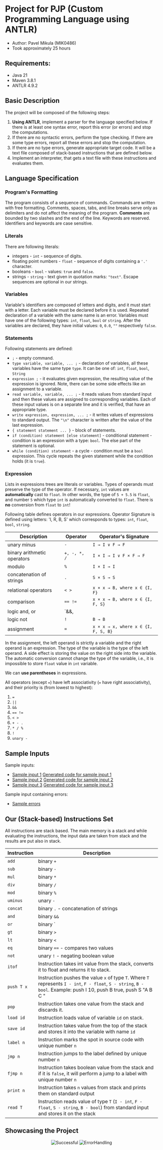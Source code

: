 # Project for PJP (Custom Programming Language using ANTLR)
- Author: Pavel Mikula (MIK0486)
- Took approximately 25 hours

## Requirements:
- Java 21
- Maven 3.8.1
- ANTLR 4.9.2

## Basic Description
The project will be composed of the following steps:
1. **Using ANTLR**, implement a parser for the language specified below. If there is at least one syntax error, report this error (or errors) and stop the computations.
2. If there are no syntactic errors, perform the type checking. If there are some type errors, report all these errors and stop the computation.
3. If there are no type errors, generate appropriate target code. It will be a text file composed of stack-based instructions that are defined below.
4. Implement an interpreter, that gets a text file with these instructions and evaluates them.

## Language Specification
### Program's Formatting
The program consists of a sequence of commands. Commands are written with free formatting. Comments, spaces, tabs, and line breaks serve only as delimiters and do not affect the meaning of the program. **Comments** are bounded by two slashes and the end of the line. Keywords are reserved. Identifiers and keywords are case sensitive.

### Literals
There are following literals:
- integers - `int` - sequence of digits.
- floating point numbers - `float` - sequence of digits containing a `'.'` character.
- booleans - `bool` - values: `true` and `false`.
- strings - `string`  - text given in quotation marks: `"text"`. Escape sequences are optional in our strings.

### Variables
Variable's identifiers are composed of letters and digits, and it must start with a letter. Each variable must be declared before it is used. Repeated declaration of a variable with the same name is an error. Variables must have one of the following types: `int`, `float`, `bool` or `string`. After the variables are declared, they have initial values: `0`, `0.0`, `""` respectively `false`.

### Statements
Following statements are defined:
- `;` - empty command.
- `type variable, variable, ... ;` - declaration of variables, all these variables have the same type `type`. It can be one of: `int`, `float`, `bool`, `String`
- `expression ;` - it evaluates given expression, the resulting value of the expression is ignored. Note, there can be some side effects like an assignment to a variable.
- `read variable, variable, ... ;` - it reads values from standard input and then these values are assigned to corresponding variables. Each of these input values is on a separate line and it is verified, that have an appropriate type.
- `write expression, expression, ... ;` - it writes values of expressions to standard output. The `"\n"` character is written after the value of the last expression.
- `{ statement statement ... }` - block of statements.
- `if (condition) statement [else statement]` - conditional statement - condition is an expression with a type: `bool`. The else part of the statement is optional.
- `while (condition) statement` - a cycle - condition must be a `bool` expression. This cycle repeats the given statement while the condition holds (it is `true`).

### Expression
Lists in expressions trees are literals or variables. Types of operands must preserve the type of the operator. If necessary, `int` values are **automatically** cast to `float`. In other words, the type of `5 + 5.5` is `float`, and number `5` which type `int` is automatically converted to `float`. There is **no** conversion from `float` to `int`!

Following table defines operators in our expressions. Operator Signature is defined using letters: 'I, R, B, S' which corresponds to types: `int`, `float`, `bool`, `string`.

| Description                   | Operator            | Operator's Signature                                       |
|-------------------------------|---------------------|------------------------------------------------------------|
| unary minus                   | `-`                 | `I → I ∨ F → F`                                             |
| binary arithmetic operators   | `+, -, *, /`        | `I × I → I ∨ F × F → F`                                     |
| modulo                        | `%`                 | `I × I → I`                                                 |
| concatenation of strings      | `.`                 | `S × S → S`                                                 |
| relational operators          | `< >`               | `x × x → B, where x ∈ {I, F}`                               |
| comparison                    | `== !=`             | `x × x → B, where x ∈ {I, F, S}`                            |
| logic and, or                 | `&&, ||`            | `B × B → B`                                                 |
| logic not                     | `!`                 | `B → B`                                                     |
| assignment                    | `=`                 | `x × x → x, where x ∈ {I, F, S, B}`                         |

In the assignment, the left operand is strictly a variable and the right operand is an expression. The type of the variable is the type of the left operand. A side effect is storing the value on the right side into the variable. The automatic conversion cannot change the type of the variable, i.e., it is impossible to store `float` value in `int` variable.

We can **use parentheses** in expressions.

All operators (except `=`) have left associativity (`=` have right associativity), and their priority is (from lowest to highest):
1. `=`
2. `||`
3. `&&`
4. `== !=`
5. `< >`
6. `+ - .`
7. `* / %`
8. `!`
9. `unary -`

## Sample Inputs
Sample inputs:
- [Sample input 1](src/main/antlr4/Project/PLC_t1.in.txt) [Generated code for sample input 1](src/main/antlr4/Project/PLC_t1.out.txt)
- [Sample input 2](src/main/antlr4/Project/PLC_t2.in.txt) [Generated code for sample input 2](src/main/antlr4/Project/PLC_t2.out.txt)
- [Sample input 3](src/main/antlr4/Project/PLC_t3.in.txt) [Generated code for sample input 3](src/main/antlr4/Project/PLC_t3.out.txt)

Sample input containing errors:
- [Sample errors](src/main/antlr4/Project/PLC_errors.in.txt)

## Our (Stack-based) Instructions Set
All instructions are stack based. The main memory is a stack and while evaluating the instructions, the input data are taken from stack and the results are put also in stack.

| Instruction | Description                                                                                             |
|-------------|---------------------------------------------------------------------------------------------------------|
| `add`       | binary `+`                                                                                              |
| `sub`       | binary `-`                                                                                              |
| `mul`       | binary `*`                                                                                              |
| `div`       | binary `/`                                                                                              |
| `mod`       | binary `%`                                                                                              |
| `uminus`    | unary `-`                                                                                               |
| `concat`    | binary `.` - concatenation of strings                                                                   |
| `and`       | binary `&&`                                                                                             |
| `or`        | binary `||`                                                                                             |
| `gt`        | binary `>`                                                                                              |
| `lt`        | binary `<`                                                                                              |
| `eq`        | binary `==` - compares two values                                                                       |
| `not`       | unary `!` - negating boolean value                                                                       |
| `itof`      | Instruction takes int value from the stack, converts it to float and returns it to stack.               |
| `push T x`  | Instruction pushes the value `x` of type `T`. Where `T` represents `I - int`, `F - float`, `S - string`, `B - bool`. Example: push I 10, push B true, push S "A B C " |
| `pop`       | Instruction takes one value from the stack and discards it.                                             |
| `load id`   | Instruction loads value of variable `id` on stack.                                                      |
| `save id`   | Instruction takes value from the top of the stack and stores it into the variable with name `id`        |
| `label n`   | Instruction marks the spot in source code with unique number `n`                                        |
| `jmp n`     | Instruction jumps to the label defined by unique number `n`                                             |
| `fjmp n`    | Instruction takes boolean value from the stack and if it is `false`, it will perform a jump to a label with unique number `n` |
| `print n`   | Instruction takes `n` values from stack and prints them on standard output                              |
| `read T`    | Instruction reads value of type `T` (`I - int`, `F - float`, `S - string`, `B - bool`) from standard input and stores it on the stack |

## Showcasing the Project
<p align="center">
    <img src="assets/Successful.png" alt="Successful"> 
    <img src="assets/ErrorHandling.png" alt="ErrorHandling"> 
</p>